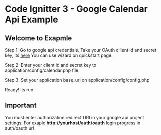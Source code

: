 # Code Ignitter 3 - Google Calendar Api Example

## Welcome to Exapmle

Step 1: Go to google api credentials. Take your OAuth cilient id and secret key, its [here](https://developers.google.com/google-apps/calendar/quickstart/php ) You can use wizard on quickstart page.

Step 2: Enter your client id and secret key to application/config/calendar.php file

Step 3: Set your application base_url on application/config/config.php

Ready! its run.


## Important
You must enter authorization redirect URI in your google api project settings.
For exaple **http://yourhost/auth/oauth** login progress in auth/oauth url
